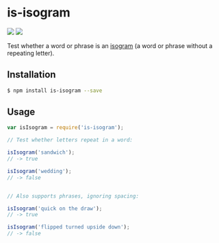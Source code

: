 # is-isogram

[![](https://img.shields.io/npm/v/is-isogram.svg?style=flat-square)](https://www.npmjs.com/package/is-isogram)
[![](https://img.shields.io/circleci/project/github/banterability/is-isogram.svg?style=flat-square)](https://circleci.com/gh/banterability/is-isogram)

Test whether a word or phrase is an [isogram](https://en.wikipedia.org/wiki/Isogram) (a word or phrase without a repeating letter).

## Installation

```bash
$ npm install is-isogram --save
```

## Usage

```js
var isIsogram = require('is-isogram');

// Test whether letters repeat in a word:

isIsogram('sandwich');
// -> true

isIsogram('wedding');
// -> false


// Also supports phrases, ignoring spacing:

isIsogram('quick on the draw');
// -> true

isIsogram('flipped turned upside down');
// -> false
```
